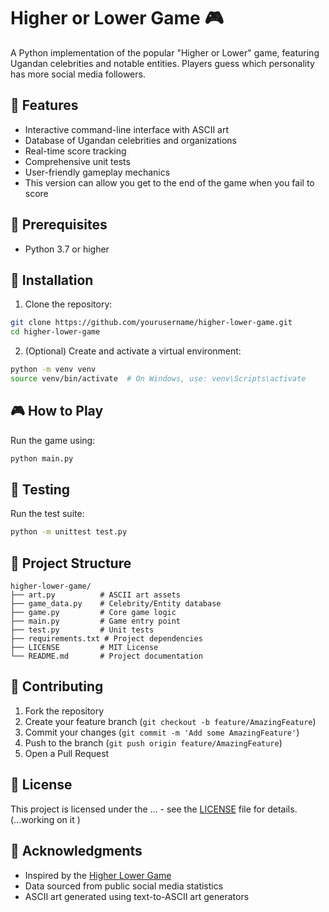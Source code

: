 # Higher or Lower Game 🎮

A Python implementation of the popular "Higher or Lower" game, featuring Ugandan celebrities and notable entities. Players guess which personality has more social media followers.

## 🎯 Features

- Interactive command-line interface with ASCII art
- Database of Ugandan celebrities and organizations
- Real-time score tracking
- Comprehensive unit tests
- User-friendly gameplay mechanics
- This version can allow you get to the end of the game when you fail to score

## 🔧 Prerequisites

- Python 3.7 or higher

## 🚀 Installation

1. Clone the repository:
```bash
git clone https://github.com/yourusername/higher-lower-game.git
cd higher-lower-game
```

2. (Optional) Create and activate a virtual environment:
```bash
python -m venv venv
source venv/bin/activate  # On Windows, use: venv\Scripts\activate
```

## 🎮 How to Play

Run the game using:
```bash
python main.py
```

## 🧪 Testing

Run the test suite:
```bash
python -m unittest test.py
```

## 📁 Project Structure

```
higher-lower-game/
├── art.py          # ASCII art assets
├── game_data.py    # Celebrity/Entity database
├── game.py         # Core game logic
├── main.py         # Game entry point
├── test.py         # Unit tests
├── requirements.txt # Project dependencies
├── LICENSE         # MIT License
└── README.md       # Project documentation
```

## 📝 Contributing

1. Fork the repository
2. Create your feature branch (`git checkout -b feature/AmazingFeature`)
3. Commit your changes (`git commit -m 'Add some AmazingFeature'`)
4. Push to the branch (`git push origin feature/AmazingFeature`)
5. Open a Pull Request

## 📄 License

This project is licensed under the ... - see the [LICENSE](LICENSE) file for details.
(...working on it )

## 👏 Acknowledgments

- Inspired by the [Higher Lower Game](http://www.higherlowergame.com/)
- Data sourced from public social media statistics
- ASCII art generated using text-to-ASCII art generators

